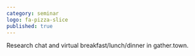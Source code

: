 ```yaml
---
category: seminar
logo: fa-pizza-slice
published: true
---
```


Research chat and virtual breakfast/lunch/dinner in gather.town.


